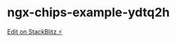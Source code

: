 # ngx-chips-example-ydtq2h

[Edit on StackBlitz ⚡️](https://stackblitz.com/edit/ngx-chips-example-ydtq2h)